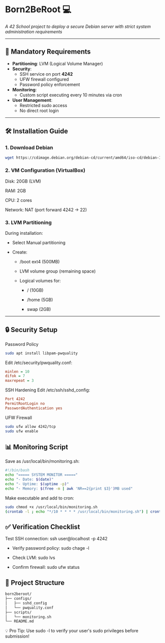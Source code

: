 # Born2BeRoot 💻

*A 42 School project to deploy a secure Debian server with strict system administration requirements*

---

## 📝 Mandatory Requirements
- **Partitioning**: LVM (Logical Volume Manager)
- **Security**:
  - SSH service on port **4242**
  - UFW firewall configured
  - Password policy enforcement
- **Monitoring**:
  - Custom script executing every 10 minutes via cron
- **User Management**:
  - Restricted sudo access
  - No direct root login

---

## 🛠️ Installation Guide

### 1. Download Debian
```bash
wget https://cdimage.debian.org/debian-cd/current/amd64/iso-cd/debian-11.x.x-amd64-netinst.iso
```
### 2. VM Configuration (VirtualBox)
Disk: 20GB (LVM)

RAM: 2GB

CPU: 2 cores

Network: NAT (port forward 4242 → 22)

### 3. LVM Partitioning
During installation:

- Select Manual partitioning

- Create:

  - /boot ext4 (500MB)

  - LVM volume group (remaining space)

  - Logical volumes for:

    - / (10GB)

    - /home (5GB)

    - swap (2GB)
---
## 🔒 Security Setup
Password Policy
```bash
sudo apt install libpam-pwquality
```
Edit /etc/security/pwquality.conf:
```ini
minlen = 10
difok = 7
maxrepeat = 3
```
SSH Hardening
Edit /etc/ssh/sshd_config:
```ini
Port 4242
PermitRootLogin no
PasswordAuthentication yes
```
UFW Firewall
```bash
sudo ufw allow 4242/tcp
sudo ufw enable
```
## 📊 Monitoring Script
Save as /usr/local/bin/monitoring.sh:
```bash
#!/bin/bash
echo "===== SYSTEM MONITOR ====="
echo "- Date: $(date)"
echo "- Uptime: $(uptime -p)"
echo "- Memory: $(free -m | awk 'NR==2{print $3}')MB used"
```
Make executable and add to cron:
```bash
sudo chmod +x /usr/local/bin/monitoring.sh
(crontab -l ; echo "*/10 * * * * /usr/local/bin/monitoring.sh") | crontab -
```
## ✅ Verification Checklist
Test SSH connection: ssh user@localhost -p 4242

- Verify password policy: sudo chage -l <user>

- Check LVM: sudo lvs

- Confirm firewall: sudo ufw status

## 📂 Project Structure
```bash
born2beroot/
├── configs/
│   ├── sshd_config
│   └── pwquality.conf
├── scripts/
│   └── monitoring.sh
└── README.md
```
💡 Pro Tip: Use sudo -l to verify your user's sudo privileges before submission!
